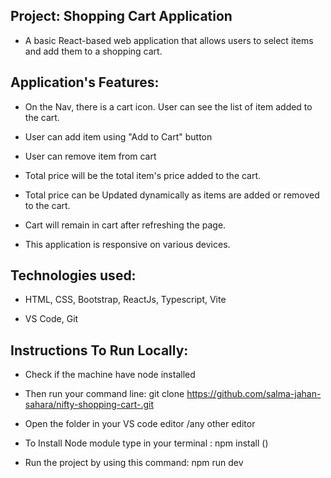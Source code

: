 ## Project: Shopping Cart Application

- A basic React-based web application that allows users to select items and add them to a shopping cart.

## Application's Features:

- On the Nav, there is a cart icon. User can see the list of item added to the cart.

- User can add item using "Add to Cart" button

- User can remove item from cart

- Total price will be the total item's price added to the cart.

- Total price can be Updated dynamically as items are added or removed to the cart.

- Cart will remain in cart after refreshing the page.

- This application is responsive on various devices.

## Technologies used:

- HTML, CSS, Bootstrap, ReactJs, Typescript, Vite

- VS Code, Git

## Instructions To Run Locally:

- Check if the machine have node installed

- Then run your command line: git clone https://github.com/salma-jahan-sahara/nifty-shopping-cart-.git

- Open the folder in your VS code editor /any other editor

- To Install Node module type in your terminal : npm install ()

- Run the project by using this command: npm run dev
